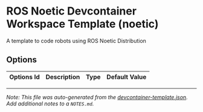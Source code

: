 
# ROS Noetic Devcontainer Workspace Template (noetic)

A template to code robots using ROS Noetic Distribution

## Options

| Options Id | Description | Type | Default Value |
|-----|-----|-----|-----|




---

_Note: This file was auto-generated from the [devcontainer-template.json](https://github.com/JuanCSUCoder/RobotEn/blob/main/src/noetic/devcontainer-template.json).  Add additional notes to a `NOTES.md`._

